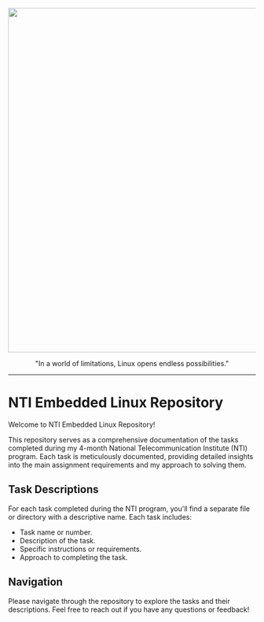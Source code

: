 <p align="center">
  <img src="https://github.com/mgtera200/Embedded-Linux-NTI/assets/127119775/74a4e839-9d83-4d6e-9113-4d4292e411ef" width=700>
</p>



<p align="center">"In a world of limitations, Linux opens endless possibilities."</p>








---

# NTI Embedded Linux Repository

Welcome to NTI Embedded Linux Repository!

This repository serves as a comprehensive documentation of the tasks completed during my 4-month National Telecommunication Institute (NTI) program. Each task is meticulously documented, providing detailed insights into the main assignment requirements and my approach to solving them.


## Task Descriptions

For each task completed during the NTI program, you'll find a separate file or directory with a descriptive name. Each task includes:
- Task name or number.
- Description of the task.
- Specific instructions or requirements.
- Approach to completing the task.

## Navigation

Please navigate through the repository to explore the tasks and their descriptions. Feel free to reach out if you have any questions or feedback!


